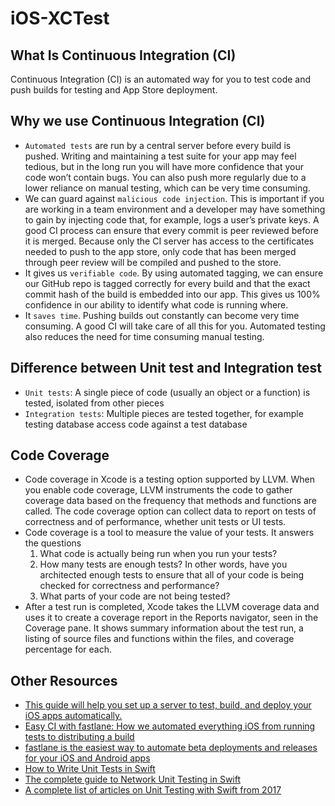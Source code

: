 # iOS-XCTest


## What Is Continuous Integration (CI)
Continuous Integration (CI) is an automated way for you to test code and push builds for testing and App Store deployment. 

## Why we use Continuous Integration (CI)
* `Automated tests` are run by a central server before every build is pushed. Writing and maintaining a test suite for your app may feel tedious, but in the long run you will have more confidence that your code won’t contain bugs. You can also push more regularly due to a lower reliance on manual testing, which can be very time consuming.
* We can guard against `malicious code injection`. This is important if you are working in a team environment and a developer may have something to gain by injecting code that, for example, logs a user’s private keys. A good CI process can ensure that every commit is peer reviewed before it is merged. Because only the CI server has access to the certificates needed to push to the app store, only code that has been merged through peer review will be compiled and pushed to the store.
* It gives us `verifiable code`. By using automated tagging, we can ensure our GitHub repo is tagged correctly for every build and that the exact commit hash of the build is embedded into our app. This gives us 100% confidence in our ability to identify what code is running where.
* It `saves time`. Pushing builds out constantly can become very time consuming. A good CI will take care of all this for you. Automated testing also reduces the need for time consuming manual testing.

## Difference between Unit test and Integration test
* `Unit tests`: A single piece of code (usually an object or a function) is tested, isolated from other pieces
* `Integration tests`: Multiple pieces are tested together, for example testing database access code against a test database

## Code Coverage
* Code coverage in Xcode is a testing option supported by LLVM. When you enable code coverage, LLVM instruments the code to gather coverage data based on the frequency that methods and functions are called. The code coverage option can collect data to report on tests of correctness and of performance, whether unit tests or UI tests.
* Code coverage is a tool to measure the value of your tests. It answers the questions
  1. What code is actually being run when you run your tests?
  2. How many tests are enough tests? In other words, have you architected enough tests to ensure that all of your code is being checked for correctness and performance?
  3. What parts of your code are not being tested?
* After a test run is completed, Xcode takes the LLVM coverage data and uses it to create a coverage report in the Reports navigator, seen in the Coverage pane. It shows summary information about the test run, a listing of source files and functions within the files, and coverage percentage for each.

## Other Resources
* [This guide will help you set up a server to test, build, and deploy your iOS apps automatically.](https://blog.keys.casa/ios-continuous-integration-guide/)
* [Easy CI with fastlane: How we automated everything iOS from running tests to distributing a build](https://medium.com/aaptiv-engineering/easy-ci-with-fastlane-how-we-automated-everything-ios-from-running-tests-to-distributing-a-build-5ecbb817fba0)
* [fastlane is the easiest way to automate beta deployments and releases for your iOS and Android apps](https://docs.fastlane.tools/)
* [How to Write Unit Tests in Swift](https://www.agnosticdev.com/content/how-write-unit-tests-swift)
* [The complete guide to Network Unit Testing in Swift](https://medium.com/flawless-app-stories/the-complete-guide-to-network-unit-testing-in-swift-db8b3ee2c327)
* [A complete list of articles on Unit Testing with Swift from 2017](https://medium.com/flawless-app-stories/a-complete-list-of-articles-on-unit-testing-with-swift-from-2017-9be8f046ef25)

